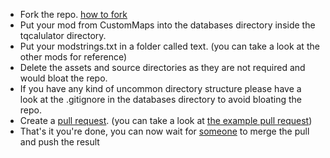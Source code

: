 - Fork the repo. [how to fork](https://docs.github.com/en/enterprise-server@2.20/github/getting-started-with-github/fork-a-repo)
- Put your mod from CustomMaps into the databases directory inside the tqcalulator directory.
- Put your modstrings.txt in a folder called text. (you can take a look at the other mods for reference)
- Delete the assets and source directories as they are not required and would bloat the repo.
- If you have any kind of uncommon directory structure please have a look at the .gitignore in the databases directory to avoid bloating the repo.
- Create a [pull request](https://github.com/ByteSquire/TitanQuestCalculator/pulls). (you can take a look at [the example pull request](https://github.com/ByteSquire/TitanQuestCalculator/pull/1))
- That's it you're done, you can now wait for [someone](https://github.com/ByteSquire) to merge the pull and push the result
